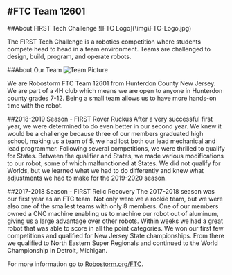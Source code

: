 #FTC Team 12601
---

<!-- Go to www.addthis.com/dashboard to customize your tools -->
<div class="addthis_inline_share_toolbox"></div> 
##About FIRST Tech Challenge
![FTC Logo](\img\FTC-Logo.jpg)

The FIRST Tech Challenge is a robotics competition where students compete head to head in a team environment.  Teams are challenged to design, build, program, and operate robots.

##About Our Team
![Team Picture](\img\Team-Picture_2019-2020.jpg)

We are Robostorm FTC Team 12601 from Hunterdon County New Jersey.  We are part of a 4H club which means we are open to anyone in Hunterdon county grades 7-12.  Being a small team allows us to have more hands-on time with the robot.

##2018-2019 Season - FIRST Rover Ruckus
After a very successful first year, we were determined to do even better in our second year.  We knew it would be a challenge because three of our members graduated high school, making us a team of 5, we had lost both our lead mechanical and lead programmer.  Following several competitions, we were thrilled to qualify for States.  Between the qualifier and States, we made various modifications to our robot, some of which malfunctioned at States.  We did not qualify for Worlds, but we learned what we had to do differently and knew what adjustments we had to make for the 2019-2020 season.

##2017-2018 Season - FIRST Relic Recovery
The 2017-2018 season was our first year as an FTC team.  Not only were we a rookie team, but we were also one of the smallest teams with only 8 members.  One of our members owned a CNC machine enabling us to machine our robot out of aluminum, giving us a large advantage over other robots.  Within weeks we had a great robot that was able to score in all the point categories.  We won our first few competitions and qualified for New Jersey State championships.  From there we qualified to North Eastern Super Regionals and continued to the World Championship in Detroit, Michigan.

For more information go to [Robostorm.org/FTC](https://robostorm.org/FTC/info/).

<!-- Go to www.addthis.com/dashboard to customize your tools -->
<script type="text/javascript" src="//s7.addthis.com/js/300/addthis_widget.js#pubid=ra-5f0b8b497dc03256"></script>
